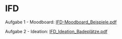 # IFD
Aufgabe 1 - Moodboard:
[IFD-Moodboard_Beispiele.pdf](https://github.com/Svenjaschaefer/IFD/files/8326129/IFD-Moodboard_Beispiele.pdf)

Aufgabe 2 - Ideation:
[IFD_Ideation_Badeplätze.pdf](https://github.com/Svenjaschaefer/IFD/files/8443955/IFD_Ideation_Badeplatze.pdf)
